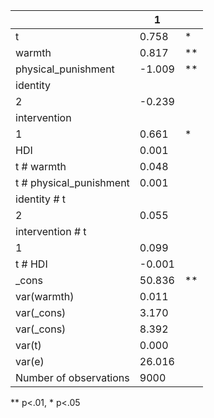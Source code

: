 |                         | 1      |    |
|-------------------------|--------|----|
| t                       | 0.758  | *  |
| warmth                  | 0.817  | ** |
| physical_punishment     | -1.009 | ** |
| identity                |        |    |
|   2                     | -0.239 |    |
| intervention            |        |    |
|   1                     | 0.661  | *  |
| HDI                     | 0.001  |    |
| t # warmth              | 0.048  |    |
| t # physical_punishment | 0.001  |    |
| identity # t            |        |    |
|   2                     | 0.055  |    |
| intervention # t        |        |    |
|   1                     | 0.099  |    |
| t # HDI                 | -0.001 |    |
| _cons                   | 50.836 | ** |
| var(warmth)             | 0.011  |    |
| var(_cons)              | 3.170  |    |
| var(_cons)              | 8.392  |    |
| var(t)                  | 0.000  |    |
| var(e)                  | 26.016 |    |
| Number of observations  | 9000   |    |
** p<.01, * p<.05
